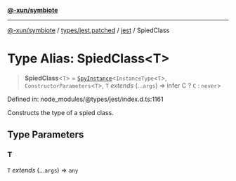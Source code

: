 [**@-xun/symbiote**](../../../../../README.md)

***

[@-xun/symbiote](../../../../../README.md) / [types/jest.patched](../../../README.md) / [jest](../README.md) / SpiedClass

# Type Alias: SpiedClass\<T\>

> **SpiedClass**\<`T`\> = [`SpyInstance`](../interfaces/SpyInstance.md)\<`InstanceType`\<`T`\>, `ConstructorParameters`\<`T`\>, `T` *extends* (...`args`) => infer C ? `C` : `never`\>

Defined in: node\_modules/@types/jest/index.d.ts:1161

Constructs the type of a spied class.

## Type Parameters

### T

`T` *extends* (...`args`) => `any`
